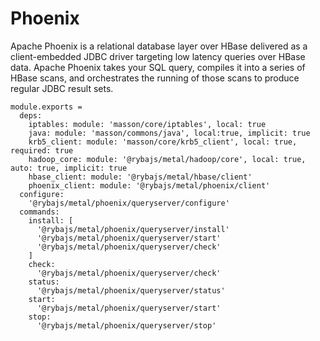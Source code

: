 
# Phoenix

Apache Phoenix is a relational database layer over HBase delivered as a client-embedded
JDBC driver targeting low latency queries over HBase data. Apache Phoenix takes
your SQL query, compiles it into a series of HBase scans, and orchestrates the
running of those scans to produce regular JDBC result sets.

    module.exports =
      deps:
        iptables: module: 'masson/core/iptables', local: true
        java: module: 'masson/commons/java', local:true, implicit: true
        krb5_client: module: 'masson/core/krb5_client', local: true, required: true
        hadoop_core: module: '@rybajs/metal/hadoop/core', local: true, auto: true, implicit: true
        hbase_client: module: '@rybajs/metal/hbase/client'
        phoenix_client: module: '@rybajs/metal/phoenix/client'
      configure:
        '@rybajs/metal/phoenix/queryserver/configure'
      commands:
        install: [
          '@rybajs/metal/phoenix/queryserver/install'
          '@rybajs/metal/phoenix/queryserver/start'
          '@rybajs/metal/phoenix/queryserver/check'
        ]
        check:
          '@rybajs/metal/phoenix/queryserver/check'
        status:
          '@rybajs/metal/phoenix/queryserver/status'
        start:
          '@rybajs/metal/phoenix/queryserver/start'
        stop:
          '@rybajs/metal/phoenix/queryserver/stop'
